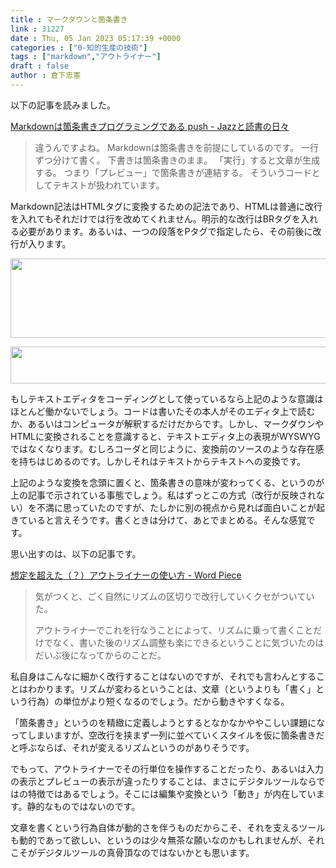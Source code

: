 ```yaml
---
title : マークダウンと箇条書き
link : 31227
date : Thu, 05 Jan 2023 05:17:39 +0000
categories : ["0-知的生産の技術"]
tags : ["markdown","アウトライナー"]
draft : false
author : 倉下忠憲
---
```


以下の記事を読みました。

<a href="https://wineroses.hatenablog.com/entry/2022/12/30/120117">Markdownは箇条書きプログラミングである push - Jazzと読書の日々</a>

<blockquote>
違うんですよね。 Markdownは箇条書きを前提にしているのです。 一行ずつ分けて書く。 下書きは箇条書きのまま。 「実行」すると文章が生成する。 つまり「プレビュー」で箇条書きが連結する。 そういうコードとしてテキストが扱われています。
</blockquote>

Markdown記法はHTMLタグに変換するための記法であり、HTMLは普通に改行を入れてもそれだけでは行を改めてくれません。明示的な改行はBRタグを入れる必要があります。あるいは、一つの段落をPタグで指定したら、その前後に改行が入ります。

<a href="https://rashita.net/blog/?attachment_id=31230" rel="attachment wp-att-31230"><img src="https://rashita.net/blog/wp-content/uploads/2023/01/0a00925a77483eb6bec02d485331e7b3-700x139.png" alt="" width="640" height="127" class="alignnone size-large wp-image-31230" /></a>

<a href="https://rashita.net/blog/?attachment_id=31231" rel="attachment wp-att-31231"><img src="https://rashita.net/blog/wp-content/uploads/2023/01/35bdfc49fab43ebe31a39e36a0a326c3-700x64.png" alt="" width="640" height="59" class="alignnone size-large wp-image-31231" /></a>

もしテキストエディタをコーディングとして使っているなら上記のような意識はほとんど働かないでしょう。コードは書いたその本人がそのエディタ上で読むか、あるいはコンピュータが解釈するだけだからです。しかし、マークダウンやHTMLに変換されることを意識すると、テキストエディタ上の表現がWYSWYGではなくなります。むしろコーダと同じように、変換前のソースのような存在感を持ちはじめるのです。しかしそれはテキストからテキストへの変換です。

上記のような変換を念頭に置くと、箇条書きの意味が変わってくる、というのが上の記事で示されている事態でしょう。私はずっとこの方式（改行が反映されない）を不満に思っていたのですが、たしかに別の視点から見れば面白いことが起きていると言えそうです。書くときは分けて、あとでまとめる。そんな感覚です。

思い出すのは、以下の記事です。

<a href="https://wordpiece.hatenablog.com/entry/2022/08/30/221706">想定を超えた（？）アウトライナーの使い方 - Word Piece</a>

<blockquote>
気がつくと、ごく自然にリズムの区切りで改行していくクセがついていた。

アウトライナーでこれを行なうことによって、リズムに乗って書くことだけでなく、書いた後のリズム調整も楽にできるということに気づいたのはだいぶ後になってからのことだ。
</blockquote>

私自身はこんなに細かく改行することはないのですが、それでも言わんとすることはわかります。リズムが変わるということは、文章（というよりも「書く」という行為）の単位がより短くなるのでしょう。だから動きやすくなる。

「箇条書き」というのを精緻に定義しようとするとなかなかややこしい課題になってしまいますが、空改行を挟まず一列に並べていくスタイルを仮に箇条書きだと呼ぶならば、それが変えるリズムというのがありそうです。

でもって、アウトライナーでその行単位を操作することだったり、あるいは入力の表示とプレビューの表示が違ったりすることは、まさにデジタルツールならではの特徴ではあるでしょう。そこには編集や変換という「動き」が内在しています。静的なものではないのです。

文章を書くという行為自体が動的さを伴うものだからこそ、それを支えるツールも動的であって欲しい、というのは少々無茶な願いなのかもしれませんが、それこそがデジタルツールの真骨頂なのではないかとも思います。